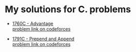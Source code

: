 #  My solutions for C. problems
- [1760C - Advantage](https://github.com/ShaadyEmad/Codeforces_Python_Solutions/blob/main/C/1760C%20-%20Advantage.py)\
[problem link on codeforces](https://codeforces.com/contest/1760/problem/C)

- [1791C - Prepend and Append](https://github.com/ShaadyEmad/Codeforces_Python_Solutions/blob/main/C/1791C%20-%20Prepend%20and%20Append.py)\
[problem link on codeforces](https://codeforces.com/contest/1791/problem/C)
